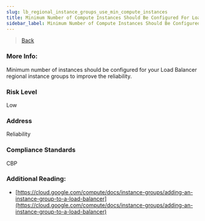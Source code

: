 ```yaml
---
slug: lb_regional_instance_groups_use_min_compute_instances
title: Minimum Number of Compute Instances Should Be Configured For Load Balancers Regional Instance Groups
sidebar_label: Minimum Number of Compute Instances Should Be Configured For Load Balancers Regional Instance Groups
---
```

> [Back](../../gcploadbalancermonitoring)

### More Info:
Minimum number of instances should be configured for your Load Balancer regional instance groups to improve the reliability.

### Risk Level
Low

### Address
Reliability

### Compliance Standards
CBP

### Additional Reading:
- [https://cloud.google.com/compute/docs/instance-groups/adding-an-instance-group-to-a-load-balancer](https://cloud.google.com/compute/docs/instance-groups/adding-an-instance-group-to-a-load-balancer) 
